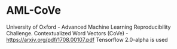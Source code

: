 # AML-CoVe
University of Oxford - Advanced Machine Learning Reproducibility Challenge. Contextualized Word Vectors (CoVe) - https://arxiv.org/pdf/1708.00107.pdf
Tensorflow 2.0-alpha is used
